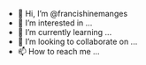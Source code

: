 - 👋 Hi, I’m @francishinemanges
- 👀 I’m interested in ...
- 🌱 I’m currently learning ...
- 💞️ I’m looking to collaborate on ...
- 📫 How to reach me ...

<!---
francishinemanges/francishinemanges is a ✨ special ✨ repository because its `README.md` (this file) appears on your GitHub profile.
You can click the Preview link to take a look at your changes.
--->
